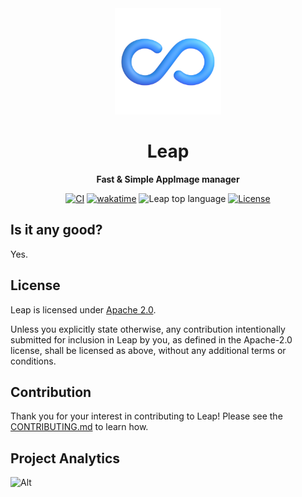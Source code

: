 <div align="center">
  <img height="170x" src="./assets/icon.png" />

  <h1>Leap</h1>

  <p>
    <strong>Fast & Simple AppImage manager</strong>
  </p>

  <p>
    <a href="https://github.com/lnxcz/leap/actions"><img alt="CI" src="https://img.shields.io/github/checks-status/lnxcz/leap/main?color=blue&label=cheks" /></a>
    <a href="https://wakatime.com/badge/user/5a193983-d8c2-4f90-acc2-b1f41cfe8941/project/717a25fe-8d46-460a-9d07-b4fef1f49b9c"><img src="https://wakatime.com/badge/user/5a193983-d8c2-4f90-acc2-b1f41cfe8941/project/717a25fe-8d46-460a-9d07-b4fef1f49b9c.svg" alt="wakatime"></a>
    <img alt="Leap top language" src="https://img.shields.io/github/languages/top/lnxcz/leap">
    <a href="https://opensource.org/licenses/Apache-2.0"><img alt="License" src="https://img.shields.io/github/license/lnxcz/leap?color=blue" /></a>   
  </p>
</div>

## Is it any good?

Yes.

## License

Leap is licensed under [Apache 2.0](./LICENSE).

Unless you explicitly state otherwise, any contribution intentionally submitted
for inclusion in Leap by you, as defined in the Apache-2.0 license, shall be
licensed as above, without any additional terms or conditions.

## Contribution

Thank you for your interest in contributing to Leap!
Please see the [CONTRIBUTING.md](./CONTRIBUTING.md) to learn how.

## Project Analytics

![Alt](https://repobeats.axiom.co/api/embed/54602517fd6bbea511cb9031d0c493774608bbce.svg "Repobeats analytics image")
